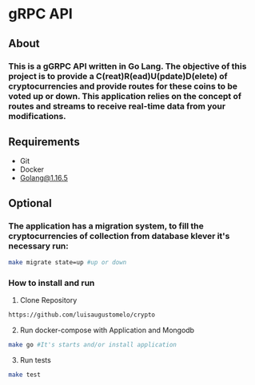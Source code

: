 # gRPC API

## About
### This is a gGRPC API written in Go Lang. The objective of this project is to provide a C(reat)R(ead)U(pdate)D(elete) of cryptocurrencies and provide routes for these coins to be voted up or down. This application relies on the concept of routes and streams to receive real-time data from your modifications.

## Requirements
- Git
- Docker
- Golang@1.16.5

## Optional

### The application has a migration system, to fill the cryptocurrencies of collection from database klever it's necessary run:

```bash
make migrate state=up #up or down
```
### How to install and run

1. Clone Repository

```bash
https://github.com/luisaugustomelo/crypto
```

2. Run docker-compose with Application and Mongodb

```bash
make go #It's starts and/or install application
```

3. Run tests

```bash
make test
```
